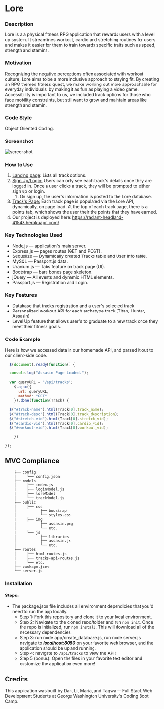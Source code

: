 # Lore
### **Description**

Lore is a a physical fitness RPG application that rewards users with a level up system. It streamlines workout, cardio and stretching routines for users and makes it easier for them to train towards specific traits such as speed, strength and stamina. 

### Motivation

Recognizing the negative perceptions often associated with workout culture, Lore aims to be a more inclusive approach to staying fit. By creating an RPG themed fitness quest, we make working out more approachable for everyday individuals, by making it as fun as playing a video game. Accessibility is important to us, we included track options for those who face mobility constraints, but still want to grow and maintain areas like strength and stamin. 

### Code Style

Object Oriented Coding.

### Screenshot

![screenshot](/app/public/img/ss-1.jpg)

### How to Use

1. <u>Landing page</u>: Lists all track options.
2. <u>Sign Up/Login:</u> Users can only see each track's details once they are logged in. Once a user clicks a track, they will be prompted to either sign up or login. 
   1. On sign up, the user's information is posted to the Lore database.
3. <u>Track's Page:</u> Each track page is populated via the Lore API, dynamically, on page load. At the top of each track page, there is a points tab, which shows the user their the points that they have earned.
4. Our project is deployed here: https://radiant-headland-41548.herokuapp.com/

### Key Technologies Used

- Node.js — application's main server.
- Express.js — pages routes (GET and POST).
- Sequelize — Dynamically created Tracks table and User Info table.
- MySQL — Passport.js data.
- Uranium.js — Tabs feature on track page (UI).
- Bootstrap — bare bones page skeleton.
- jQuery — All events and dynamic HTML elements.
- Passport.js — Registration and Login.

### **Key Features**

- Database that tracks registration and a user's selected track
- Personalized workout API for each archetype track (Titan, Hunter, Assasin)
- Level Up feature that allows user's to graduate to a new track once they meet their fitness goals.

### Code Example

Here is how we accessed data in our homemade API, and parsed it out to our client-side code.

```javascript
  $(document).ready(function() {

  console.log("Assasin Page Loaded.");
  
  var queryURL = "/api/tracks";
    $.ajax({
      url: queryURL,
      method: "GET"
    }).done(function(Track) {
  
  $("#track-name").html(Track[0].track_name);
  $("#track-desc").html(Track[0].track_description);
  $("#stretch-vid").html(Track[0].stretch_vid);
  $("#cardio-vid").html(Track[0].cardio_vid);
  $("#workout-vid").html(Track[0].workout_vid);

	})

});
```



## **MVC Compliance**

```
	├── config
	|     └── config.json
	├── models
	|     ├── index.js		
	|     ├── loginModel.js
	|     ├── loreModel	
	|     └── trackModel.js
	├── public
	|     ├── css
  	|           ├── boostrap
  	|           └── styles.css
  	|     ├── img
  	|           ├── assasin.png
  	|           └── etc.
	|     └── js
	|           ├── libraries
  	|           ├── assasin.js
	|           └── etc.
	├── routes
	|     ├── html-routes.js
  	|     ├── tracks-api-routes.js
	|     └── etc.
	├── package.json
	└── server.js
```

### Installation

#### **Steps:**

- The package.json file includes all environment dependicies that you'd need to run the app locally. 
  - Step 1: Fork this repository and clone it to your local environment.
  - Step 2: Navigate to the cloned repo/folder and run `npm init`. Once the repo is initialized, run `npm install`. This will download all of the necessary dependencies.
  - Step 3: run node app/create_database.js, run node server.js, navigate to ***localhost:8080*** on your favorite web browser, and the application should be up and running.
  - Step 4: navigate to `/api/tracks` to view the API!
  - Step 5 (bonus): Open the files in your favorite text editor and customize the application even more!



## **Credits**

This application was built by Dan, Li, Maria, and Taqwa -- Full Stack Web Development Students at George Washington University's Coding Boot Camp.

